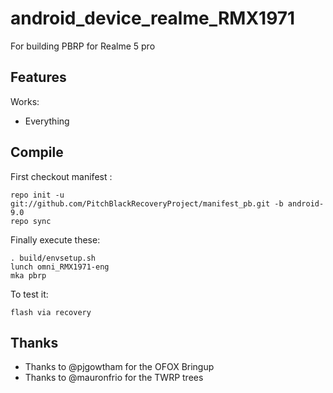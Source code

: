 # android_device_realme_RMX1971
For building PBRP for Realme 5 pro

## Features

Works:

- Everything

## Compile

First checkout manifest :

```
repo init -u git://github.com/PitchBlackRecoveryProject/manifest_pb.git -b android-9.0
repo sync
```

Finally execute these:

```
. build/envsetup.sh
lunch omni_RMX1971-eng
mka pbrp
```

To test it:

```
flash via recovery
```


## Thanks

- Thanks to @pjgowtham for the OFOX Bringup
- Thanks to @mauronfrio for the TWRP trees
